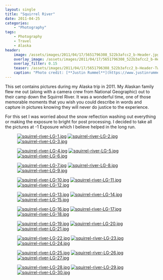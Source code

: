 ```yaml
---
layout: single
title: "Squirrel River"
date: 2011-04-25
categories:
    - "Photography"
tags:
    - Photography
    - Travel
    - Alaska
header:
    image: /assets/images/2011/04/17/5651796308_522b3afcc2_b-Header.jpg
    overlay_image: /assets/images/2011/04/17/5651796308_522b3afcc2_b-Header.jpg
    overlay_filter: 0.15
    teaser: /assets/images/2011/04/17/5651796308_522b3afcc2_b-Header-Twitter.jpg 		# Shrink image to 575 width
    caption: "Photo credit: [**Justin Rummel**](https://www.justinrummel.com)"
---
```


This set contains pictures during my Alaska trip in 2011. My Alaskan family flew me out (along with a camera crew from National Geographic) out to their camp down the Squirrel River. It was a wonderful time, one of those memorable moments that you wish you could describe in words and capture in pictures knowing they will never do justice to the experience.

For this set I was worried about the snow reflection washing out everything or making the exposure to bright for post processing. I decided to take all the pictures at -1 Exposure which I believe helped in the long run.

<figure class="third">
<a href="{{ site.url }}/assets/images/2011/04/17/squirrel-river-LG-1.jpg"><img src="{{ site.url }}/assets/images/2011/04/17/squirrel-river-SM-1.jpg" title="squirrel-river-LG-1.jpg" /></a>
<a href="{{ site.url }}/assets/images/2011/04/17/squirrel-river-LG-2.jpg"><img src="{{ site.url }}/assets/images/2011/04/17/squirrel-river-SM-2.jpg" title="squirrel-river-LG-2.jpg" /></a>
<a href="{{ site.url }}/assets/images/2011/04/17/squirrel-river-LG-3.jpg"><img src="{{ site.url }}/assets/images/2011/04/17/squirrel-river-SM-3.jpg" title="squirrel-river-LG-3.jpg" /></a>
</figure>
<figure class="third">
<a href="{{ site.url }}/assets/images/2011/04/17/squirrel-river-LG-4.jpg"><img src="{{ site.url }}/assets/images/2011/04/17/squirrel-river-SM-4.jpg" title="squirrel-river-LG-4.jpg" /></a>
<a href="{{ site.url }}/assets/images/2011/04/17/squirrel-river-LG-5.jpg"><img src="{{ site.url }}/assets/images/2011/04/17/squirrel-river-SM-5.jpg" title="squirrel-river-LG-5.jpg" /></a>
<a href="{{ site.url }}/assets/images/2011/04/17/squirrel-river-LG-6.jpg"><img src="{{ site.url }}/assets/images/2011/04/17/squirrel-river-SM-6.jpg" title="squirrel-river-LG-6.jpg" /></a>
</figure>
<figure class="third">
<a href="{{ site.url }}/assets/images/2011/04/17/squirrel-river-LG-7.jpg"><img src="{{ site.url }}/assets/images/2011/04/17/squirrel-river-SM-7.jpg" title="squirrel-river-LG-7.jpg" /></a>
<a href="{{ site.url }}/assets/images/2011/04/17/squirrel-river-LG-8.jpg"><img src="{{ site.url }}/assets/images/2011/04/17/squirrel-river-SM-8.jpg" title="squirrel-river-LG-8.jpg" /></a>
<a href="{{ site.url }}/assets/images/2011/04/17/squirrel-river-LG-9.jpg"><img src="{{ site.url }}/assets/images/2011/04/17/squirrel-river-SM-9.jpg" title="squirrel-river-LG-9.jpg" /></a>
</figure>
<figure class="third">
<a href="{{ site.url }}/assets/images/2011/04/17/squirrel-river-LG-10.jpg"><img src="{{ site.url }}/assets/images/2011/04/17/squirrel-river-SM-10.jpg" title="squirrel-river-LG-10.jpg" /></a>
<a href="{{ site.url }}/assets/images/2011/04/17/squirrel-river-LG-11.jpg"><img src="{{ site.url }}/assets/images/2011/04/17/squirrel-river-SM-11.jpg" title="squirrel-river-LG-11.jpg" /></a>
<a href="{{ site.url }}/assets/images/2011/04/17/squirrel-river-LG-12.jpg"><img src="{{ site.url }}/assets/images/2011/04/17/squirrel-river-SM-12.jpg" title="squirrel-river-LG-12.jpg" /></a>
</figure>
<figure class="third">
<a href="{{ site.url }}/assets/images/2011/04/17/squirrel-river-LG-13.jpg"><img src="{{ site.url }}/assets/images/2011/04/17/squirrel-river-SM-13.jpg" title="squirrel-river-LG-13.jpg" /></a>
<a href="{{ site.url }}/assets/images/2011/04/17/squirrel-river-LG-14.jpg"><img src="{{ site.url }}/assets/images/2011/04/17/squirrel-river-SM-14.jpg" title="squirrel-river-LG-14.jpg" /></a>
<a href="{{ site.url }}/assets/images/2011/04/17/squirrel-river-LG-15.jpg"><img src="{{ site.url }}/assets/images/2011/04/17/squirrel-river-SM-15.jpg" title="squirrel-river-LG-15.jpg" /></a>
</figure>
<figure class="third">
<a href="{{ site.url }}/assets/images/2011/04/17/squirrel-river-LG-16.jpg"><img src="{{ site.url }}/assets/images/2011/04/17/squirrel-river-SM-16.jpg" title="squirrel-river-LG-16.jpg" /></a>
<a href="{{ site.url }}/assets/images/2011/04/17/squirrel-river-LG-17.jpg"><img src="{{ site.url }}/assets/images/2011/04/17/squirrel-river-SM-17.jpg" title="squirrel-river-LG-17.jpg" /></a>
<a href="{{ site.url }}/assets/images/2011/04/17/squirrel-river-LG-18.jpg"><img src="{{ site.url }}/assets/images/2011/04/17/squirrel-river-SM-18.jpg" title="squirrel-river-LG-18.jpg" /></a>
</figure>
<figure class="third">
<a href="{{ site.url }}/assets/images/2011/04/17/squirrel-river-LG-19.jpg"><img src="{{ site.url }}/assets/images/2011/04/17/squirrel-river-SM-19.jpg" title="squirrel-river-LG-19.jpg" /></a>
<a href="{{ site.url }}/assets/images/2011/04/17/squirrel-river-LG-20.jpg"><img src="{{ site.url }}/assets/images/2011/04/17/squirrel-river-SM-20.jpg" title="squirrel-river-LG-20.jpg" /></a>
<a href="{{ site.url }}/assets/images/2011/04/17/squirrel-river-LG-21.jpg"><img src="{{ site.url }}/assets/images/2011/04/17/squirrel-river-SM-21.jpg" title="squirrel-river-LG-21.jpg" /></a>
</figure>
<figure class="third">
<a href="{{ site.url }}/assets/images/2011/04/17/squirrel-river-LG-22.jpg"><img src="{{ site.url }}/assets/images/2011/04/17/squirrel-river-SM-22.jpg" title="squirrel-river-LG-22.jpg" /></a>
<a href="{{ site.url }}/assets/images/2011/04/17/squirrel-river-LG-23.jpg"><img src="{{ site.url }}/assets/images/2011/04/17/squirrel-river-SM-23.jpg" title="squirrel-river-LG-23.jpg" /></a>
<a href="{{ site.url }}/assets/images/2011/04/17/squirrel-river-LG-24.jpg"><img src="{{ site.url }}/assets/images/2011/04/17/squirrel-river-SM-24.jpg" title="squirrel-river-LG-24.jpg" /></a>
</figure>
<figure class="third">
<a href="{{ site.url }}/assets/images/2011/04/17/squirrel-river-LG-25.jpg"><img src="{{ site.url }}/assets/images/2011/04/17/squirrel-river-SM-25.jpg" title="squirrel-river-LG-25.jpg" /></a>
<a href="{{ site.url }}/assets/images/2011/04/17/squirrel-river-LG-26.jpg"><img src="{{ site.url }}/assets/images/2011/04/17/squirrel-river-SM-26.jpg" title="squirrel-river-LG-26.jpg" /></a>
<a href="{{ site.url }}/assets/images/2011/04/17/squirrel-river-LG-27.jpg"><img src="{{ site.url }}/assets/images/2011/04/17/squirrel-river-SM-27.jpg" title="squirrel-river-LG-27.jpg" /></a>
</figure>
<figure class="third">
<a href="{{ site.url }}/assets/images/2011/04/17/squirrel-river-LG-28.jpg"><img src="{{ site.url }}/assets/images/2011/04/17/squirrel-river-SM-28.jpg" title="squirrel-river-LG-28.jpg" /></a>
<a href="{{ site.url }}/assets/images/2011/04/17/squirrel-river-LG-29.jpg"><img src="{{ site.url }}/assets/images/2011/04/17/squirrel-river-SM-29.jpg" title="squirrel-river-LG-29.jpg" /></a>
<a href="{{ site.url }}/assets/images/2011/04/17/squirrel-river-LG-30.jpg"><img src="{{ site.url }}/assets/images/2011/04/17/squirrel-river-SM-30.jpg" title="squirrel-river-LG-30.jpg" /></a>
</figure>